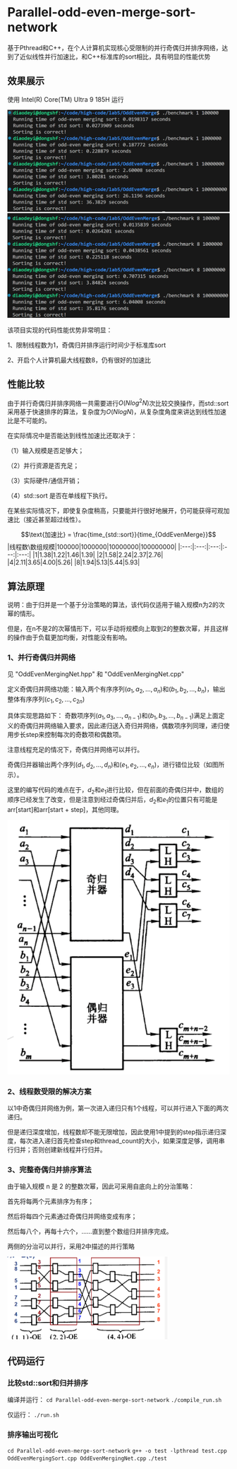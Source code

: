 # Parallel-odd-even-merge-sort-network
基于Pthread和C++，在个人计算机实现核心受限制的并行奇偶归并排序网络，达到了近似线性并行加速比，和C++标准库的sort相比，具有明显的性能优势

## 效果展示

使用 Intel(R) Core(TM) Ultra 9 185H 运行

![](2025-04-06-15-39-57.png)
![](2025-04-06-15-31-24.png)

该项目实现的代码性能优势非常明显：

1、限制线程数为1，奇偶归并排序运行时间少于标准库sort

2、开启个人计算机最大线程数8，仍有很好的加速比

## 性能比较

由于并行奇偶归并排序网络一共需要进行$O(Nlog^2N)$次比较交换操作，而std::sort采用基于快速排序的算法，复杂度为$O(NlogN)$，从复杂度角度来讲达到线性加速比是不可能的。

在实际情况中是否能达到线性加速比还取决于：

（1）输入规模是否足够大；

（2）并行资源是否充足；

（3）实际硬件/通信开销；

（4）std::sort 是否在单线程下执行。

在某些实际情况下，即使复杂度稍高，只要能并行很好地展开，仍可能获得可观加速比（接近甚至超过线性）。

$$\text{加速比} = \frac{time_{std::sort}}{time_{OddEvenMerge}}$$
|线程数\数组规模|100000|1000000|10000000|100000000|
|:---:|:---:|:---:|:---:|:---:|
|1|1.38|1.22|1.46|1.39|
|2|1.58|2.24|2.37|2.76|
|4|2.11|3.65|4.00|5.26|
|8|1.94|5.13|5.44|5.93|

## 算法原理

说明：由于归并是一个基于分治策略的算法，该代码仅适用于输入规模n为2的次幂的情形。

但是，在n不是2的次幂情形下，可以手动将规模向上取到2的整数次幂，并且这样的操作由于负载更加均衡，对性能没有影响。

### 1、并行奇偶归并网络
见 "OddEvenMergingNet.hpp" 和 "OddEvenMergingNet.cpp"

定义奇偶归并网络功能：输入两个有序序列$(a_1, a_2, ..., a_n)$和$(b_1, b_2, ..., b_n)$，输出整体有序序列$(c_1, c_2, ..., c_{2n})$

具体实现思路如下：
奇数项序列$(a_1, a_3, ..., a_{n-1})$和$(b_1, b_3, ..., b_{n-1})$满足上面定义的奇偶归并网络输入要求，因此递归送入奇归并网络，偶数项序列同理，递归使用步长step来控制每次的奇数项和偶数项。

注意线程充足的情况下，奇偶归并网络可以并行。

奇偶归并器输出两个序列$(d_1, d_2, ..., d_n)$和$(e_1, e_2, ..., e_n)$，进行错位比较（如图所示）。

这里的编写代码的难点在于，$d_2$和$e_1$进行比较，但在前面的奇偶归并中，数组的顺序已经发生了改变，但是注意到经过奇偶归并后，$d_2$和$e_1$的位置只有可能是arr[start]和arr[start + step]，其他同理。


![](2025-04-06-17-28-16.png)

### 2、线程数受限的解决方案

以1中奇偶归并网络为例，第一次进入递归只有1个线程，可以并行进入下面的两次递归。

但是递归深度增加，线程数却不能无限增加，因此使用1中提到的step指示递归深度，每次进入递归首先检查step和thread_count的大小，如果深度足够，调用串行归并；否则创建新线程并行归并。

### 3、完整奇偶归并排序算法
由于输入规模 n 是 2 的整数次幂，因此可采用自底向上的分治策略：

首先将每两个元素排序为有序；

然后将每四个元素通过奇偶归并网络变成有序；

然后每八个，再每十六个，……直到整个数组归并排序完成。

两侧的分治可以并行，采用2中描述的并行策略

![](img3.png)

## 代码运行

### 比较std::sort和归并排序

编译并运行：
```cd Parallel-odd-even-merge-sort-network```
```./compile_run.sh```

仅运行：
```./run.sh```

### 排序输出可视化

```cd Parallel-odd-even-merge-sort-network```
```g++ -o test -lpthread test.cpp OddEvenMergingSort.cpp OddEvenMergingNet.cpp```
```./test```
